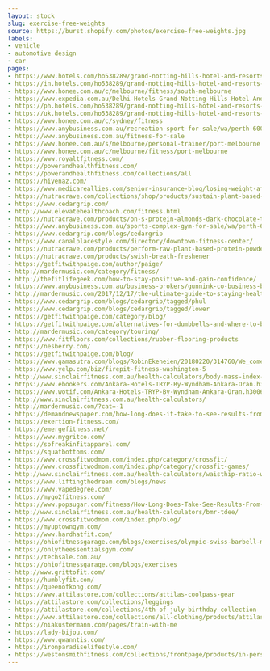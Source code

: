 ```yaml
---
layout: stock
slug: exercise-free-weights
source: https://burst.shopify.com/photos/exercise-free-weights.jpg
labels:
- vehicle
- automotive design
- car
pages:
- https://www.hotels.com/ho538289/grand-notting-hills-hotel-and-resorts-new-delhi-india/
- https://in.hotels.com/ho538289/grand-notting-hills-hotel-and-resorts-new-delhi-india/
- https://www.honee.com.au/c/melbourne/fitness/south-melbourne
- https://www.expedia.com.au/Delhi-Hotels-Grand-Notting-Hills-Hotel-And-Resorts.h11821601.Hotel-Information
- https://ph.hotels.com/ho538289/grand-notting-hills-hotel-and-resorts-new-delhi-india/
- https://uk.hotels.com/ho538289/grand-notting-hills-hotel-and-resorts-new-delhi-india/
- https://www.honee.com.au/c/sydney/fitness
- https://www.anybusiness.com.au/recreation-sport-for-sale/wa/perth-6000
- https://www.anybusiness.com.au/fitness-for-sale
- https://www.honee.com.au/s/melbourne/personal-trainer/port-melbourne
- https://www.honee.com.au/c/melbourne/fitness/port-melbourne
- https://www.royaltfitness.com/
- https://powerandhealthfitness.com/
- https://powerandhealthfitness.com/collections/all
- https://hiyenaz.com/
- https://www.medicareallies.com/senior-insurance-blog/losing-weight-after-60-is-hard-here-are-9-ways-to-drop-the-pounds
- https://nutracrave.com/collections/shop/products/sustain-plant-based-bcaa-coconut-water-with-cordyceps-mushroom
- https://www.cedargrip.com/
- http://www.elevatehealthcoach.com/fitness.html
- https://nutracrave.com/products/on-s-protein-almonds-dark-chocolate-truffle
- https://www.anybusiness.com.au/sports-complex-gym-for-sale/wa/perth-6000
- https://www.cedargrip.com/blogs/cedargrip
- https://www.canalplacestyle.com/directory/downtown-fitness-center/
- https://nutracrave.com/products/perform-raw-plant-based-protein-powder-bcaa
- https://nutracrave.com/products/swish-breath-freshener
- https://getfitwithpaige.com/author/paige/
- http://mardermusic.com/category/fitness/
- http://thefitlifegeek.com/how-to-stay-positive-and-gain-confidence/
- https://www.anybusiness.com.au/business-brokers/gunnink-co-business-brokers
- http://mardermusic.com/2017/12/17/the-ultimate-guide-to-staying-healthy-for-the-touring-musician/
- https://www.cedargrip.com/blogs/cedargrip/tagged/phul
- https://www.cedargrip.com/blogs/cedargrip/tagged/lower
- https://getfitwithpaige.com/category/blog/
- https://getfitwithpaige.com/alternatives-for-dumbbells-and-where-to-buy-cheap-equipment/
- http://mardermusic.com/category/touring/
- https://www.fitfloors.com/collections/rubber-flooring-products
- https://nesberry.com/
- https://getfitwithpaige.com/blog/
- https://www.gamasutra.com/blogs/RobinEkeheien/20180220/314760/We_come_from_the_AssetStore.php
- https://www.yelp.com/biz/firepit-fitness-washington-5
- http://www.sinclairfitness.com.au/health-calculators/body-mass-index-bmi/
- https://www.ebookers.com/Ankara-Hotels-TRYP-By-Wyndham-Ankara-Oran.h30061122.Hotel-Information
- https://www.wotif.com/Ankara-Hotels-TRYP-By-Wyndham-Ankara-Oran.h30061122.Hotel-Information
- http://www.sinclairfitness.com.au/health-calculators/
- http://mardermusic.com/?cat=-1
- https://demandnewspaper.com/how-long-does-it-take-to-see-results-from-weightlifting/
- https://exertion-fitness.com/
- https://emergefitness.net/
- https://www.mygritco.com/
- https://sofreakinfitapparel.com/
- https://squatbottoms.com/
- https://www.crossfitwodmom.com/index.php/category/crossfit/
- https://www.crossfitwodmom.com/index.php/category/crossfit-games/
- http://www.sinclairfitness.com.au/health-calculators/waisthip-ratio-waist-girth/
- https://www.liftingthedream.com/blogs/news
- https://www.vapedegree.com/
- https://mygo2fitness.com/
- https://www.popsugar.com/fitness/How-Long-Does-Take-See-Results-From-Weightlifting-45016677
- http://www.sinclairfitness.com.au/health-calculators/bmr-tdee/
- https://www.crossfitwodmom.com/index.php/blog/
- https://myuptowngym.com/
- https://www.hardhatfit.com/
- https://ohiofitnessgarage.com/blogs/exercises/olympic-swiss-barbell-multi-grip-bar-trap-hex-camber-buffalo-mega-axle-safety-squat
- https://onlytheessentialsgym.com/
- https://techsale.com.au/
- https://ohiofitnessgarage.com/blogs/exercises
- http://www.grittofit.com/
- https://humblyfit.com/
- https://queenofkong.com/
- https://www.attilastore.com/collections/attilas-coolpass-gear
- https://attilastore.com/collections/leggings
- https://attilastore.com/collections/4th-of-july-birthday-collection
- https://www.attilastore.com/collections/all-clothing/products/attilas-germany-v-neck
- https://niakustermann.com/pages/train-with-me
- https://lady-bijou.com/
- https://www.qwanntis.com/
- https://ironparadiselifestyle.com/
- https://westonsmithfitness.com/collections/frontpage/products/in-person-training-2x-per-week
---
```

